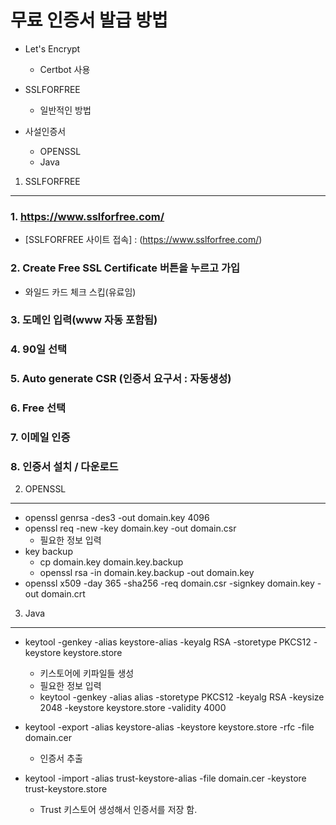 무료 인증서 발급 방법
===============

* Let's Encrypt
  * Certbot 사용

* SSLFORFREE 
  * 일반적인 방법

* 사설인증서
  * OPENSSL
  * Java

1. SSLFORFREE
--------------------

### 1. https://www.sslforfree.com/

* [SSLFORFREE 사이트 접속] : (https://www.sslforfree.com/)

### 2. Create Free SSL Certificate 버튼을 누르고 가입

* 와일드 카드 체크 스킵(유료임)

### 3. 도메인 입력(www 자동 포함됨)

### 4. 90일 선택

### 5. Auto generate CSR (인증서 요구서 : 자동생성)

### 6. Free 선택

### 7. 이메일 인증

### 8. 인증서 설치 / 다운로드


2. OPENSSL
--------------------

* openssl genrsa -des3 -out domain.key 4096
* openssl req -new -key domain.key -out domain.csr
  * 필요한 정보 입력
* key backup
  * cp domain.key domain.key.backup
  * openssl rsa -in domain.key.backup -out domain.key
* openssl x509  -day 365 -sha256 -req domain.csr -signkey domain.key -out domain.crt


3. Java
--------------------

* keytool -genkey -alias keystore-alias -keyalg RSA -storetype PKCS12 -keystore keystore.store
  * 키스토어에 키파일들 생성
  * 필요한 정보 입력
  * keytool -genkey -alias alias -storetype PKCS12 -keyalg RSA -keysize 2048 -keystore keystore.store -validity 4000
  
* keytool -export -alias keystore-alias -keystore keystore.store -rfc -file domain.cer
  * 인증서 추출
* keytool -import -alias trust-keystore-alias -file domain.cer -keystore trust-keystore.store
  * Trust 키스토어 생성해서 인증서를 저장 함.
